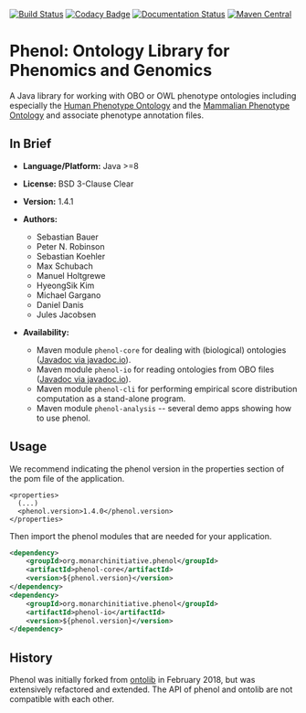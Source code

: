 [![Build Status](https://travis-ci.org/monarch-initiative/phenol.svg?branch=master)](https://travis-ci.org/monarch-initiative/phenol)
[![Codacy Badge](https://api.codacy.com/project/badge/Grade/a0868b9dbdfd499fbcb5343275afc789)](https://www.codacy.com/app/monarch-initiative/phenol?utm_source=github.com&amp;utm_medium=referral&amp;utm_content=monarch-initiative/phenol&amp;utm_campaign=Badge_Grade)
[![Documentation Status](https://readthedocs.org/projects/phenol/badge/?version=latest)](http://phenol.readthedocs.io/en/latest/?badge=latest)
[![Maven Central](https://maven-badges.herokuapp.com/maven-central/org.monarchinitiative.phenol/phenol-core/badge.svg)](https://maven-badges.herokuapp.com/maven-central/org.monarchinitiative.phenol/phenol-core)

# Phenol: Ontology Library for Phenomics and Genomics

A Java library for working with OBO or OWL phenotype ontologies including especially
the [Human Phenotype Ontology](https://www.human-phenotype-ontology.org) and the
[Mammalian Phenotype Ontology](http://www.informatics.jax.org/vocab/mp_ontology) and
associate phenotype annotation files.


## In Brief

- **Language/Platform:** Java >=8
- **License:** BSD 3-Clause Clear
- **Version:** 1.4.1
- **Authors:**
    - Sebastian Bauer
    - Peter N. Robinson
    - Sebastian Koehler
    - Max Schubach
    - Manuel Holtgrewe
    - HyeongSik Kim
    - Michael Gargano
    - Daniel Danis
    - Jules Jacobsen

- **Availability:**
    - Maven module `phenol-core` for dealing with (biological) ontologies ([Javadoc via javadoc.io](http://javadoc.io/doc/com.github.phenomics/ontolib-core/0.3)).
    - Maven module `phenol-io` for reading ontologies from OBO files ([Javadoc via javadoc.io](http://javadoc.io/doc/com.github.phenomics/ontolib-io/0.3)).
    - Maven module `phenol-cli` for performing empirical score distribution computation as a stand-alone program.
    - Maven module `phenol-analysis` -- several demo apps showing how to use phenol.

## Usage
We recommend indicating the
phenol version in the properties section of the pom file of the application.

```
<properties>
  (...)
  <phenol.version>1.4.0</phenol.version>
</properties>
```

Then import the phenol modules that are needed for your application.
```xml
<dependency>
    <groupId>org.monarchinitiative.phenol</groupId>
    <artifactId>phenol-core</artifactId>
    <version>${phenol.version}</version>
</dependency>
<dependency>
    <groupId>org.monarchinitiative.phenol</groupId>
    <artifactId>phenol-io</artifactId>
    <version>${phenol.version}</version>
</dependency>
```


## History
Phenol was initially forked from [ontolib]([https://github.com/Phenomics/ontolib) in February 2018, but was
extensively refactored and extended. The API of phenol and ontolib are not compatible with each other.
